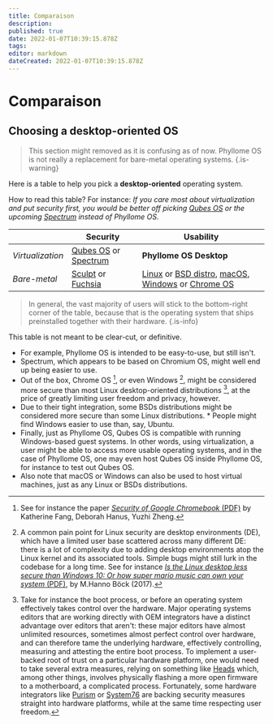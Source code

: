 ```yaml
---
title: Comparaison
description: 
published: true
date: 2022-01-07T10:39:15.878Z
tags: 
editor: markdown
dateCreated: 2022-01-07T10:39:15.878Z
---
```


# Comparaison

## Choosing a desktop-oriented OS

> This section might removed as it is confusing as of now. Phyllome OS is not really a replacement for bare-metal operating systems.
{.is-warning}

Here is a table to help you pick a **desktop-oriented** operating system. 

How to read this table? For instance: *If you care most about virtualization and put security first, you would be better off picking [Qubes OS](https://www.qubes-os.org/) or the upcoming [Spectrum](https://spectrum-os.org/) instead of Phyllome OS.*

|  | Security | Usability | 
|---|---|---| 
| *Virtualization* | [Qubes OS](https://www.qubes-os.org/) or [Spectrum](https://spectrum-os.org/) | **Phyllome OS Desktop** | 
| *Bare-metal* | [Sculpt](https://en.wikipedia.org/wiki/Genode#Sculpt) or [Fuchsia](https://en.wikipedia.org/wiki/Fuchsia_(operating_system)) | [Linux](https://en.wikipedia.org/wiki/List_of_Linux_distributions) or [BSD distro](https://en.wikipedia.org/wiki/List_of_BSD_operating_systems), [macOS](https://en.wikipedia.org/wiki/MacOS), [Windows](https://en.wikipedia.org/wiki/Microsoft_Windows) or [Chrome OS](https://en.wikipedia.org/wiki/Chrome_OS) | 

> In general, the vast majority of users will stick to the bottom-right corner of the table, because that is the operating system that ships preinstalled together with their hardware.
{.is-info}

This table is not meant to be clear-cut, or definitive. 

* For example, Phyllome OS is intended to be easy-to-use, but still isn't.
* Spectrum, which appears to be based on Chromium OS, might well end up being easier to use.
* Out of the box, Chrome OS [^1], or even Windows [^2], might be considered  more secure than most Linux desktop-oriented distributions [^3], at the price of greatly limiting user freedom and privacy, however. 
* Due to their tight integration, some BSDs distributions might be considered more secure than some Linux distributions. * People might find Windows easier to use than, say, Ubuntu. 
* Finally, just as Phyllome OS, Qubes OS is compatible with running Windows-based guest systems. In other words, using virtualization, a user might be able to access more usable operating systems, and in the case of Phyllome OS, one may even host Qubes OS inside Phyllome OS, for instance to test out Qubes OS.
* Also note that macOS or Windows can also be used to host virtual machines, just as any Linux or BSDs distributions. 

[^1]: See for instance the paper [*Security of Google Chromebook* (PDF)](http://dhanus.mit.edu/docs/ChromeOSSecurity.pdf) by Katherine Fang, Deborah Hanus, Yuzhi Zheng. 

[^2]: A common pain point for Linux security are desktop environments (DE), which have a limited user base scattered across many different DE: there is a lot of complexity due to adding desktop environments atop the Linux kernel and its associated tools. Simple bugs might still lurk in the codebase for a long time. See for instance [*Is the Linux desktop less secure than Windows 10: Or how super mario music can own your system* (PDF)](https://archive.fosdem.org/2017/schedule/event/linux_desktop_versus_windows10/attachments/slides/1730/export/events/attachments/linux_desktop_versus_windows10/slides/1730/fosdem_linux_desktop_security.pdf), by M.Hanno Böck (2017).

[^3]: Take for instance the boot process, or before an operating system effectively takes control over the hardware. Major operating systems editors that are working directly with OEM integrators have a distinct advantage over editors that aren't: these major editors have almost unlimited resources, sometimes almost perfect control over hardware, and can therefore tame the underlying hardware, effectively controlling, measuring and attesting the entire boot process. To implement a user-backed root of trust on a particular hardware platform, one would need to take several extra measures, relying on something like [Heads](https://github.com/osresearch/heads) which, among other things, involves physically flashing a more open firmware to a motherboard, a complicated process. Fortunately, some hardware integrators like [Purism](https://puri.sm/) or [System76](https://system76.com/) are backing security measures straight into hardware platforms, while at the same time respecting user freedom. 
